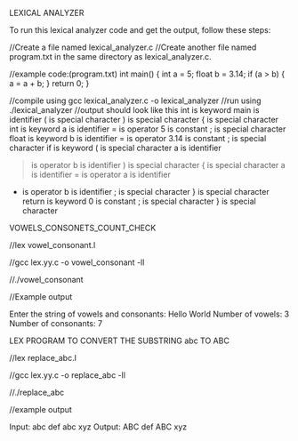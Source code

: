 LEXICAL ANALYZER

To run this lexical analyzer code and get the output, follow these steps:

//Create a file named lexical_analyzer.c
//Create another file named program.txt in the same directory as lexical_analyzer.c.

//example code:(program.txt)
int main() {
    int a = 5;
    float b = 3.14;
    if (a > b) {
        a = a + b;
    }
    return 0;
}

//compile using gcc lexical_analyzer.c -o lexical_analyzer
//run using ./lexical_analyzer
//output should look like this
int is keyword
main is identifier
( is special character
) is special character
{ is special character
int is keyword
a is identifier
= is operator
5 is constant
; is special character
float is keyword
b is identifier
= is operator
3.14 is constant
; is special character
if is keyword
( is special character
a is identifier
> is operator
b is identifier
) is special character
{ is special character
a is identifier
= is operator
a is identifier
+ is operator
b is identifier
; is special character
} is special character
return is keyword
0 is constant
; is special character
} is special character

VOWELS_CONSONETS_COUNT_CHECK

//lex vowel_consonant.l

//gcc lex.yy.c -o vowel_consonant -ll


//./vowel_consonant


//Example output

Enter the string of vowels and consonants: Hello World
Number of vowels: 3
Number of consonants: 7


LEX PROGRAM TO CONVERT THE SUBSTRING abc TO ABC

//lex replace_abc.l

//gcc lex.yy.c -o replace_abc -ll

//./replace_abc


//example output

Input: abc def abc xyz
Output: ABC def ABC xyz
